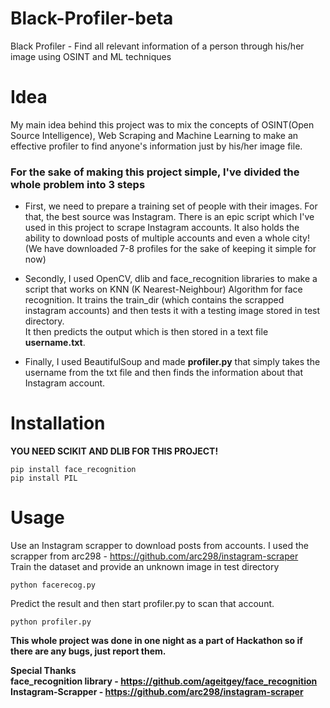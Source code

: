 # Black-Profiler-beta
Black Profiler - Find all relevant information of a person through his/her image using OSINT and ML techniques

# Idea
My main idea behind this project was to mix the concepts of OSINT(Open Source Intelligence), Web Scraping and Machine Learning to make an effective profiler to find anyone's information just by his/her image file.

### For the sake of making this project simple, I've divided the whole problem into 3 steps
- First, we need to prepare a training set of people with their images. For that, the best source was Instagram. There is an epic script which I've used in this project to scrape Instagram accounts. It also holds the ability to download posts of multiple accounts and even a whole city! (We have downloaded 7-8 profiles for the sake of keeping it simple for now)

- Secondly, I used OpenCV, dlib and face_recognition libraries to make a script that works on KNN (K Nearest-Neighbour) Algorithm for face recognition. It trains the train_dir (which contains the scrapped instagram accounts) and then tests it with a testing image stored in test directory.<br>
It then predicts the output which is then stored in a text file <b>username.txt</b>.

- Finally, I used BeautifulSoup and made <b>profiler.py</b> that simply takes the username from the txt file and then finds the information about that Instagram account.

# Installation

<b>YOU NEED SCIKIT AND DLIB FOR THIS PROJECT!</b>

```
pip install face_recognition
pip install PIL
```

# Usage
Use an Instagram scrapper to download posts from accounts. I used the scrapper from arc298 - https://github.com/arc298/instagram-scraper <br>
Train the dataset and provide an unknown image in test directory <br>
```
python facerecog.py
```
Predict the result and then start profiler.py to scan that account. <br>
```
python profiler.py
```
<b>This whole project was done in one night as a part of Hackathon so if there are any bugs, just report them.<b> <br>
  
Special Thanks <br>
face_recognition library - https://github.com/ageitgey/face_recognition <br>
Instagram-Scrapper - https://github.com/arc298/instagram-scraper 

  
 

